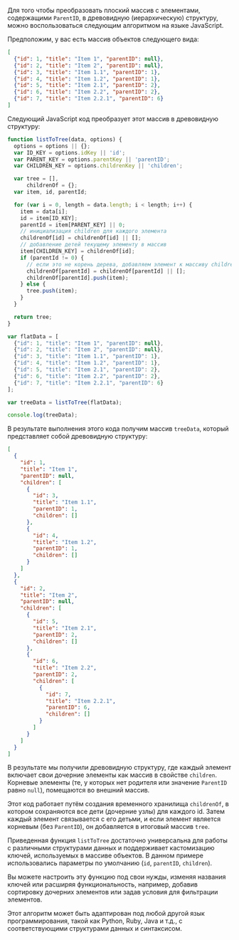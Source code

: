 Для того чтобы преобразовать плоский массив с элементами, содержащими `ParentID`, в древовидную (иерархическую) структуру, можно воспользоваться следующим алгоритмом на языке JavaScript.

Предположим, у вас есть массив объектов следующего вида:

```json
[
  {"id": 1, "title": "Item 1", "parentID": null},
  {"id": 2, "title": "Item 2", "parentID": null},
  {"id": 3, "title": "Item 1.1", "parentID": 1},
  {"id": 4, "title": "Item 1.2", "parentID": 1},
  {"id": 5, "title": "Item 2.1", "parentID": 2},
  {"id": 6, "title": "Item 2.2", "parentID": 2},
  {"id": 7, "title": "Item 2.2.1", "parentID": 6}
]
```

Следующий JavaScript код преобразует этот массив в древовидную структуру:

```javascript
function listToTree(data, options) {
  options = options || {};
  var ID_KEY = options.idKey || 'id';
  var PARENT_KEY = options.parentKey || 'parentID';
  var CHILDREN_KEY = options.childrenKey || 'children';

  var tree = [],
      childrenOf = {};
  var item, id, parentId;

  for (var i = 0, length = data.length; i < length; i++) {
    item = data[i];
    id = item[ID_KEY];
    parentId = item[PARENT_KEY] || 0;
    // инициализация children для каждого элемента
    childrenOf[id] = childrenOf[id] || [];
    // добавление детей текущему элементу в массив
    item[CHILDREN_KEY] = childrenOf[id];
    if (parentId != 0) {
      // если это не корень дерева, добавляем элемент к массиву children его родителя
      childrenOf[parentId] = childrenOf[parentId] || [];
      childrenOf[parentId].push(item);
    } else {
      tree.push(item);
    }
  }

  return tree;
}

var flatData = [
  {"id": 1, "title": "Item 1", "parentID": null},
  {"id": 2, "title": "Item 2", "parentID": null},
  {"id": 3, "title": "Item 1.1", "parentID": 1},
  {"id": 4, "title": "Item 1.2", "parentID": 1},
  {"id": 5, "title": "Item 2.1", "parentID": 2},
  {"id": 6, "title": "Item 2.2", "parentID": 2},
  {"id": 7, "title": "Item 2.2.1", "parentID": 6}
];

var treeData = listToTree(flatData);

console.log(treeData);
```

В результате выполнения этого кода получим массив `treeData`, который представляет собой древовидную структуру:

```json
[
  {
    "id": 1,
    "title": "Item 1",
    "parentID": null,
    "children": [
      {
        "id": 3,
        "title": "Item 1.1",
        "parentID": 1,
        "children": []
      },
      {
        "id": 4,
        "title": "Item 1.2",
        "parentID": 1,
        "children": []
      }
    ]
  },
  {
    "id": 2,
    "title": "Item 2",
    "parentID": null,
    "children": [
      {
        "id": 5,
        "title": "Item 2.1",
        "parentID": 2,
        "children": []
      },
      {
        "id": 6,
        "title": "Item 2.2",
        "parentID": 2,
        "children": [
          {
            "id": 7,
            "title": "Item 2.2.1",
            "parentID": 6,
            "children": []
          }
        ]
      }
    ]
  }
]
```

В результате мы получили древовидную структуру, где каждый элемент включает свои дочерние элементы как массив в свойстве `children`. Корневые элементы (те, у которых нет родителя или значение `ParentID` равно `null`), помещаются во внешний массив.

Этот код работает путём создания временного хранилища `childrenOf`, в котором сохраняются все дети (дочерние узлы) для каждого id. Затем каждый элемент связывается с его детьми, и если элемент является корневым (без `ParentID`), он добавляется в итоговый массив `tree`.

Приведенная функция `listToTree` достаточно универсальна для работы с различными структурами данных и поддерживает кастомизацию ключей, используемых в массиве объектов. В данном примере использовались параметры по умолчанию (`id`, `parentID`, `children`).

Вы можете настроить эту функцию под свои нужды, изменяя названия ключей или расширяя функциональность, например, добавив сортировку дочерних элементов или задав условия для фильтрации элементов.

Этот алгоритм может быть адаптирован под любой другой язык программирования, такой как Python, Ruby, Java и т.д., с соответствующими структурами данных и синтаксисом.
